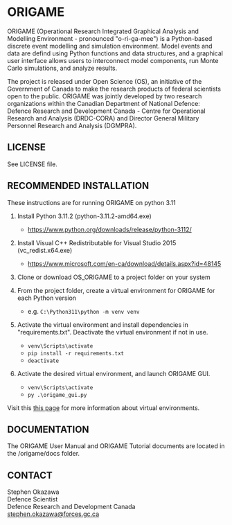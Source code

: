 # ORIGAME
ORIGAME (Operational Research Integrated Graphical Analysis and Modelling Environment - pronounced "o-ri-ga-mee") is a Python-based discrete event modelling and simulation environment. Model events and data are defind using Python functions and data structures, and a graphical user interface allows users to interconnect model components, run Monte Carlo simulations, and analyze results.

The project is released under Open Science (OS), an initiative of the Government of Canada to make the research products of federal scientists open to the public. ORIGAME was jointly developed by two research organizations within the Canadian Department of National Defence: Defence Research and Development Canada - Centre for Operational Research and Analysis (DRDC-CORA) and Director General Military Personnel Research and Analysis (DGMPRA).




## LICENSE
See LICENSE file.

## RECOMMENDED INSTALLATION

These instructions are for running ORIGAME on python 3.11 

1. Install Python 3.11.2 (python-3.11.2-amd64.exe)
	- https://www.python.org/downloads/release/python-3112/

2. Install Visual C++ Redistributable for Visual Studio 2015 (vc_redist.x64.exe)
	- https://www.microsoft.com/en-ca/download/details.aspx?id=48145

3. Clone or download OS_ORIGAME to a project folder on your system

4. From the project folder, create a virtual environment for ORIGAME for each Python version
	- e.g. `C:\Python311\python -m venv venv`

5. Activate the virtual environment and install dependencies in "requirements.txt". Deactivate the virtual environment
if not in use.
	- `venv\Scripts\activate`
	- `pip install -r requirements.txt`
	- `deactivate`

7. Activate the desired virtual environment, and launch ORIGAME GUI.
	- `venv\Scripts\activate`
	- `py .\origame_gui.py`

Visit this [this page](https://packaging.python.org/en/latest/guides/installing-using-pip-and-virtual-environments/#activating-a-virtual-environment) for more information about virtual environments.

## DOCUMENTATION

The ORIGAME User Manual and ORIGAME Tutorial documents are located in the /origame/docs folder.

## CONTACT

Stephen Okazawa<br/>
Defence Scientist<br/>
Defence Research and Development Canada<br/>
stephen.okazawa@forces.gc.ca<br/>

